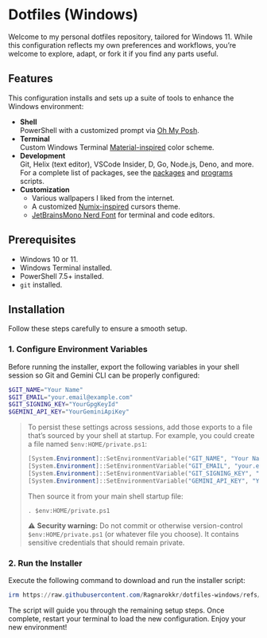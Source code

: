 # Dotfiles (Windows)

Welcome to my personal dotfiles repository, tailored for Windows 11. While this configuration reflects my own preferences and workflows, you’re welcome to explore, adapt, or fork it if you find any parts useful.

## Features

This configuration installs and sets up a suite of tools to enhance the Windows environment:

- **Shell**  
  PowerShell with a customized prompt via [Oh My Posh](https://ohmyposh.dev/).
- **Terminal**  
  Custom Windows Terminal [Material-inspired](https://github.com/mbadolato/iTerm2-Color-Schemes/blob/master/windowsterminal/MaterialDark.json) color scheme.
- **Development**  
  Git, Helix (text editor), VSCode Insider, D, Go, Node.js, Deno, and more.
  For a complete list of packages, see the [packages](_config/winget-packages.json) and [programs](_config/program-installers.json) scripts.
- **Customization**
  - Various wallpapers I liked from the internet.
  - A customized [Numix-inspired](https://www.deviantart.com/cworldmaster/art/coolCursorCombov2-930861793) cursors theme.
  - [JetBrainsMono Nerd Font](https://github.com/ryanoasis/nerd-fonts/releases/download/v3.4.0/JetBrainsMono.zip) for terminal and code editors.

## Prerequisites

- Windows 10 or 11.
- Windows Terminal installed.
- PowerShell 7.5+ installed.
- `git` installed.

## Installation

Follow these steps carefully to ensure a smooth setup.

### 1. Configure Environment Variables

Before running the installer, export the following variables in your shell session so Git and Gemini CLI can be properly configured:

```powershell
$GIT_NAME="Your Name"
$GIT_EMAIL="your.email@example.com"
$GIT_SIGNING_KEY="YourGpgKeyId"
$GEMINI_API_KEY="YourGeminiApiKey"
```

> To persist these settings across sessions, add those exports to a file that’s sourced by your shell at startup. For example, you could create a file named `$env:HOME/private.ps1`:
>
> ```powershell
> [System.Environment]::SetEnvironmentVariable("GIT_NAME", "Your Name", [System.EnvironmentVariableTarget]::User)
> [System.Environment]::SetEnvironmentVariable("GIT_EMAIL", "your.email@example.com", [System.EnvironmentVariableTarget]::User)
> [System.Environment]::SetEnvironmentVariable("GIT_SIGNING_KEY", "YourGpgKeyId", [System.EnvironmentVariableTarget]::User)
> [System.Environment]::SetEnvironmentVariable("GEMINI_API_KEY", "YourGeminiApiKey", [System.EnvironmentVariableTarget]::User)
> ```
>
> Then source it from your main shell startup file:
>
> ```shell
> . $env:HOME/private.ps1
> ```
>
> ⚠️ **Security warning:** Do not commit or otherwise version-control `$env:HOME/private.ps1` (or whatever file you choose). It contains sensitive credentials that should remain private.

### 2. Run the Installer

Execute the following command to download and run the installer script:

```powershell
irm https://raw.githubusercontent.com/Ragnarokkr/dotfiles-windows/refs/heads/master/install.ps1 | iex
```

The script will guide you through the remaining setup steps. Once complete, restart your terminal to load the new configuration. Enjoy your new environment!
